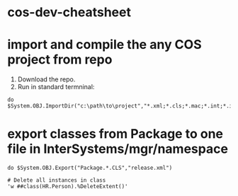 # cos-dev-cheatsheet

# import and compile the any COS project from repo
1. Download the repo. 
2. Run in standard termninal:
```
do $System.OBJ.ImportDir("c:\path\to\project","*.xml;*.cls;*.mac;*.int;*.inc;*.dfi","ck",,1)
```

# export classes from Package to one file in InterSystems/mgr/namespace
```
do $System.OBJ.Export("Package.*.CLS","release.xml")

# Delete all instances in class
'w ##class(HR.Person).%DeleteExtent()'
